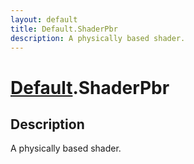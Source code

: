 ```yaml
---
layout: default
title: Default.ShaderPbr
description: A physically based shader.
---
```

# [Default]({{site.url}}/Pages/Reference/Default.html).ShaderPbr

## Description
A physically based shader.


